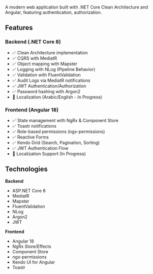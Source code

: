 A modern web application built with .NET Core Clean Architecture and Angular, featuring authentication, authorization.

## Features

### Backend (.NET Core 8)
- ✅ Clean Architecture implementation
- ✅ CQRS with MediatR
- ✅ Object mapping with Mapster
- ✅ Logging with NLog (Pipeline Behavior)
- ✅ Validation with FluentValidation
- ✅ Audit Logs via MediatR notifications
- ✅ JWT Authentication/Authorization
- ✅ Password hashing with Argon2
- 🔄 Localization (Arabic/English - In Progress)

### Frontend (Angular 18)
- ✅ State management with NgRx & Component Store
- ✅ Toastr notifications
- ✅ Role-based permissions (ngx-permissions)
- ✅ Reactive Forms
- ✅ Kendo Grid (Search, Pagination, Sorting)
- ✅ JWT Authentication Flow
- 🔄 Localization Support (In Progress)

## Technologies

**Backend**
- ASP.NET Core 8
- MediatR
- Mapster
- FluentValidation
- NLog
- Argon2
- JWT

**Frontend**
- Angular 18
- NgRx Store/Effects
- Component Store
- ngx-permissions
- Kendo UI for Angular
- Toastr
